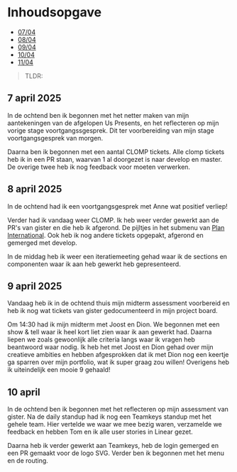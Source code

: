 # Inhoudsopgave

  - [07/04](#7-april-2025)
  - [08/04](#8-april-2025)
  - [09/04](#9-april-2025)
  - [10/04](#10-april-2025)
  - [11/04](#11-april-2025)

> TLDR: 

## 7 april 2025

In de ochtend ben ik begonnen met het netter maken van mijn aantekeningen van de afgelopen Us Presents, en het reflecteren op mijn vorige stage voortgangssgesprek. Dit ter voorbereiding van mijn stage voortgangsgesprek van morgen.

Daarna ben ik begonnen met een aantal CLOMP tickets. Alle clomp tickets heb ik in een PR staan, waarvan 1 al doorgezet is naar develop en master. De overige twee heb ik nog feedback voor moeten verwerken.

## 8 april 2025

In de ochtend had ik een voortgangsgesprek met Anne wat positief verliep!

Verder had ik vandaag weer CLOMP. Ik heb weer verder gewerkt aan de PR's van gister en die heb ik afgerond. De pijltjes in het submenu van [Plan International](https://www.planinternational.nl/). Ook heb ik nog andere tickets opgepakt, afgerond en gemerged met develop.

In de middag heb ik weer een iteratiemeeting gehad waar ik de sections en componenten waar ik aan heb gewerkt heb gepresenteerd.

## 9 april 2025

Vandaag heb ik in de ochtend thuis mijn midterm assessment voorbereid en heb ik nog wat tickets van gister gedocumenteerd in mijn project board.

Om 14:30 had ik mijn midterm met Joost en Dion. We begonnen met een show & tell waar ik heel kort liet zien waar ik aan gewerkt had. Daarna liepen we zoals gewoonlijk alle criteria langs waar ik vragen heb beantwoord waar nodig. Ik heb het met Joost en Dion gehad over mijn creatieve ambities en hebben afgesprokken dat ik met Dion nog een keertje ga sparren over mijn portfolio, wat ik super graag zou willen! Overigens heb ik uiteindelijk een mooie 9 gehaald!

## 10 april

In de ochtend ben ik begonnen met het reflecteren op mijn assessment van gister. Na de daily standup had ik nog een Teamkeys standup met het gehele team. Hier vertelde we waar we mee bezig waren, verzamelde we feedback en hebben Tom en ik alle user stories in Linear gezet.

Daarna heb ik verder gewerkt aan Teamkeys, heb de login gemerged en een PR gemaakt voor de logo SVG. Verder ben ik begonnen met het menu en de routing.
